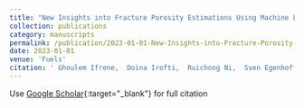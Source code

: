 ```yaml
---
title: "New Insights into Fracture Porosity Estimations Using Machine Learning and Advanced Logging Tools"
collection: publications
category: manuscripts
permalink: /publication/2023-01-01-New-Insights-into-Fracture-Porosity-Estimations-Using-Machine-Learning-and-Advanced-Logging-Tools
date: 2023-01-01
venue: 'Fuels'
citation: ' Ghoulem Ifrene,  Doina Irofti,  Ruichong Ni,  Sven Egenhoff,  Prasad Pothana, &quot;New Insights into Fracture Porosity Estimations Using Machine Learning and Advanced Logging Tools.&quot; Fuels, 2023.'
---
```

Use [Google Scholar](https://scholar.google.com/scholar?q=New+Insights+into+Fracture+Porosity+Estimations+Using+Machine+Learning+and+Advanced+Logging+Tools){:target="_blank"} for full citation